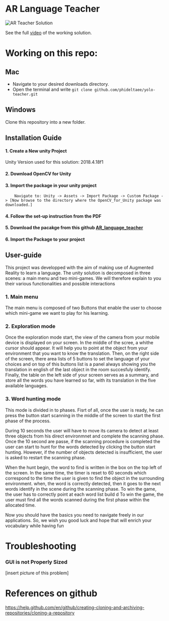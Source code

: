 # AR Language Teacher 

![AR Teacher Solution](/ar_teacher.gif)


See the full [video](https://vimeo.com/424753324) of the working solution. 


# Working on this repo:

## Mac
- Navigate to your desired downloads directory. 
- Open the terminal and write `git clone github.com/phideltaee/yolo-teacher.git`

## Windows 
Clone this repository into a new folder. 

## Installation Guide
#### 1. Create a New unity Project 
Unity Version used for this solution: 2018.4.18f1

#### 2. Download OpenCV for Unity

#### 3. Import the package in your unity project
        Navigate to: Unity -> Assets -> Import Package -> Custom Package -> [Now browse to the directory where the OpenCV_for_Unity package was downloaded.]

#### 4. Follow the set-up instruction from the PDF

#### 5. Download the pacakge from this github [AR_language_teacher](https://github.com/phideltaee/yolo-teacher)

#### 6. Import the Package to your project


## User-guide
This project was developped with the aim of making use of Augmented Reality to learn a language. 
The unity solution is decomposed in three scenes: a main menu and two mini-games.
We will therefore explain to you their various functionalities and possible interactions 

### 1. Main menu 
The main menu is composed of two Buttons that enable the user to choose which mini-game we want to play for his learning.

### 2. Exploration mode 
Once the exploration mode start, the view of the camera from your mobile device is displayed on your screen. 
In the middle of the scree, a whithe cursor should appear. It will help you to point at the object from your environment that you want to know the translation. 
Then, on the right side of the screen, there area lists of 5 buttons to set the language of your choices and on top of this buttons list is a panel always showing you the translation in english of the last object in the room succesfuly identify.  
Finally, the table on the left side of your screen serves as a summary, and store all the words you have learned so far, with its translation in the five available languages.  


### 3. Word hunting mode
This mode is divided in to phases.
Fisrt of all, once the user is ready, he can press the button start scanning in the middle of the screen to start the first phase of the process. 

During 10 seconds the user will have to move its camera to detect at least three objects from his direct environmnet and complete the scanning phase. Once the 10 second are passe, if the scanning procedure is completed the user can start to hunt for the words detected by clicking the button start hunting. However, if the number of objects detected is insufficient, the user is asked to restart the scanning phase. 

When the hunt begin, the word to find is written in the box on the top left of the screen. In the same time, the timer is reset to 60 seconds which correspond to the time the user is given to find the object in the surrounding environment. when, the word is correctly detected, then it goes to the next words identify in the scene during the scanning phase. To win the game, the user has to correctly point at each word list build d 
To win the game, the user must find all the words scanned during the first phase within the allocated time.

Now you should have the basics you need to navigate freely in our applications. 
So, we wish you good luck and hope that will enrich your vocabulary while having fun   



# Troubleshooting
### GUI is not Properly Sized
[insert picture of this problem]


# References on github
https://help.github.com/en/github/creating-cloning-and-archiving-repositories/cloning-a-repository
